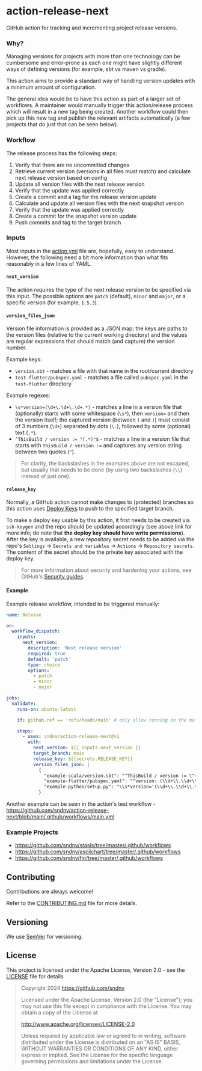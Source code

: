 # action-release-next
GitHub action for tracking and incrementing project release versions.

### Why?
Managing versions for projects with more than one technology can be cumbersome and error-prone as each one might
have slightly different ways of defining versions (for example, sbt vs maven vs gradle).

This action aims to provide a standard way of handling version updates with a minimum amount of configuration.

The general idea would be to have this action as part of a larger set of workflows. A maintainer would manually
trigger this action/release process which will result in a new tag being created. Another workflow could then pick
up this new tag and publish the relevant artifacts automatically (a few projects that do just that can be seen below).

### Workflow
The release process has the following steps:
1) Verify that there are no uncommitted changes
2) Retrieve current version (versions in all files must match) and calculate next release version based on config
3) Update all version files with the next release version
4) Verify that the update was applied correctly
5) Create a commit and a tag for the release version update
6) Calculate and update all version files with the next snapshot version
7) Verify that the update was applied correctly
8) Create a commit for the snapshot version update
9) Push commits and tag to the target branch

### Inputs
Most inputs in the [action.yml](action.yml) file are, hopefully, easy to understand. However, the following need
a bit  more information than what fits reasonably in a few lines of YAML.

#### `next_version`
The action requires the type of the next release version to be specified via this input. The possible
options are `patch` (default), `minor` and `major`, or a specific version (for example, `1.5.3`).

#### `version_files_json`
Version file information is provided as a JSON map; the keys are paths to the version files (relative to the current
working directory) and the values are regular expressions that should match (and capture) the version number.

Example keys:
- `version.sbt` - matches a file with that name in the root/current directory
- `test-flutter/pubspec.yaml` - matches a file called `pubspec.yaml` in the `test-flutter` directory

Example regexes:
- `\s*version=(\d+\.\d+\.\d+.*)` - matches a line in a version file that (optionally) starts with some whitespace (`\s*`), 
then `version=` and then the version itself; the captured version (between `(` and `)`) must consist of 3 numbers (`\d+`)
separated by dots (`\.`), followed by some (optional) text (`.*`).
- `^ThisBuild / version := "(.*)"$` - matches a line in a version file that starts with `ThisBuild / version :=` and
captures any version string between two quotes (`"`).

> For clarity, the backslashes in the examples above are not escaped, but usually that needs to be done (by using two
> backslashes (`\\`) instead of just one).

#### `release_key`
Normally, a GitHub action cannot make changes to (protected) branches so this action uses [Deploy Keys](https://docs.github.com/en/authentication/connecting-to-github-with-ssh/managing-deploy-keys#deploy-keys)
to push to the specified target branch.

To make a deploy key usable by this action, it first needs to be created via `ssh-keygen` and the repo should be updated
accordingly (see above link for more info; do note that **the deploy key should have write permissions**). After the key is available,
a new repository secret needs to be added via the repo's `Settings` -> `Secrets and variables` -> `Actions` -> `Repository secrets`.
The content of the secret should be the private key associated with the deploy key.

> For more information about security and hardening your actions, see GitHub's [Security guides](https://docs.github.com/en/actions/security-guides).

#### Example
Example release workflow, intended to be triggered manually:
````yaml
name: Release

on:
  workflow_dispatch:
    inputs:
      next_version:
        description: 'Next release version'
        required: true
        default: 'patch'
        type: choice
        options:
          - patch
          - minor
          - major

jobs:
  validate:
    runs-on: ubuntu-latest

    if: github.ref == 'refs/heads/main' # only allow running on the main branch

    steps:
      - uses: sndnv/action-release-next@v1
        with:
          next_version: ${{ inputs.next_version }}
          target_branch: main
          release_key: ${{secrets.RELEASE_KEY}}
          version_files_json: |
            {
              "example-scala/version.sbt": "^ThisBuild / version := \"(\\d+\\.\\d+\\.\\d+.*)\"$",
              "example-flutter/pubspec.yaml": "^version: (\\d+\\.\\d+\\.\\d+.*)$",
              "example-python/setup.py": "\\s*version='(\\d+\\.\\d+\\.\\d+.*)'"
            }
````

Another example can be seen in the action's test workflow - https://github.com/sndnv/action-release-next/blob/main/.github/workflows/main.yml

### Example Projects
- https://github.com/sndnv/stasis/tree/master/.github/workflows
- https://github.com/sndnv/asciichart/tree/master/.github/workflows
- https://github.com/sndnv/fin/tree/master/.github/workflows

## Contributing

Contributions are always welcome!

Refer to the [CONTRIBUTING.md](CONTRIBUTING.md) file for more details.

## Versioning

We use [SemVer](http://semver.org/) for versioning.

## License

This project is licensed under the Apache License, Version 2.0 - see the [LICENSE](LICENSE) file for details

> Copyright 2024 https://github.com/sndnv
>
> Licensed under the Apache License, Version 2.0 (the "License");
> you may not use this file except in compliance with the License.
> You may obtain a copy of the License at
>
> http://www.apache.org/licenses/LICENSE-2.0
>
> Unless required by applicable law or agreed to in writing, software
> distributed under the License is distributed on an "AS IS" BASIS,
> WITHOUT WARRANTIES OR CONDITIONS OF ANY KIND, either express or implied.
> See the License for the specific language governing permissions and
> limitations under the License.
